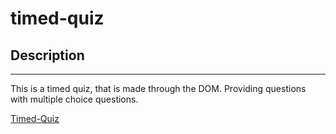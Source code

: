 # timed-quiz
## Description
---
This is a timed quiz, that is made through the DOM. Providing questions with multiple choice questions.

[Timed-Quiz](https://mcowley1.github.io/timed-quiz/)

![]()